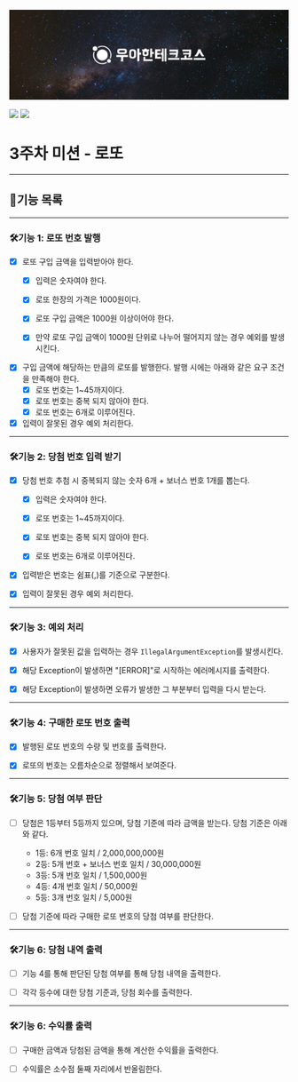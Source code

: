 
![](woowacourse.jpg)

![](https://img.shields.io/badge/java-17-blue.svg)
![](https://img.shields.io/badge/precourse-week3-green.svg)
# 3주차 미션 - 로또

---
## 🎯기능 목록

---
### 🛠️기능 1: 로또 번호 발행
- [X] 로또 구입 금액을 입력받아야 한다.
  - [X] 입력은 숫자여야 한다.  
  - [X] 로또 한장의 가격은 1000원이다.
  - [X] 로또 구입 금액은 1000원 이상이어야 한다.
  - [X] 만약 로또 구입 금액이 1000원 단위로 나누어 떨어지지 않는 경우 예외를 발생시킨다.


- [X] 구입 금액에 해당하는 만큼의 로또를 발행한다. 발행 시에는 아래와 같은 요구 조건을 만족해야 한다.
    - [X] 로또 번호는 1~45까지이다.
    - [X] 로또 번호는 중복 되지 않아야 한다.
    - [X] 로또 번호는 6개로 이루어진다.

- [X] 입력이 잘못된 경우 예외 처리한다.
---
### 🛠️기능 2: 당첨 번호 입력 받기
- [X] 당첨 번호 추첨 시 중복되지 않는 숫자 6개 + 보너스 번호 1개를 뽑는다.
  - [X] 입력은 숫자여야 한다. 
  - [X] 로또 번호는 1~45까지이다.
  - [X] 로또 번호는 중복 되지 않아야 한다.
  - [X] 로또 번호는 6개로 이루어진다.



- [X] 입력받은 번호는 쉼표(,)를 기준으로 구분한다.  


- [X] 입력이 잘못된 경우 예외 처리한다.
---
### 🛠️기능 3: 예외 처리

- [X] 사용자가 잘못된 값을 입력하는 경우 `IllegalArgumentException`를 발생시킨다.


- [X] 해당 Exception이 발생하면 "[ERROR]"로 시작하는 에러메시지를 출력한다.
  

- [X] 해당 Exception이 발생하면 오류가 발생한 그 부분부터 입력을 다시 받는다.
---
### 🛠️기능 4: 구매한 로또 번호 출력
- [X] 발행된 로또 번호의 수량 및 번호를 출력한다.


- [X] 로또의 번호는 오름차순으로 정렬해서 보여준다.

---
### 🛠️기능 5: 당첨 여부 판단
- [ ] 당첨은 1등부터 5등까지 있으며, 당첨 기준에 따라 금액을 받는다. 당첨 기준은 아래와 같다.
  - 1등: 6개 번호 일치 / 2,000,000,000원
  - 2등: 5개 번호 + 보너스 번호 일치 / 30,000,000원
  - 3등: 5개 번호 일치 / 1,500,000원
  - 4등: 4개 번호 일치 / 50,000원
  - 5등: 3개 번호 일치 / 5,000원


- [ ] 당첨 기준에 따라 구매한 로또 번호의 당첨 여부를 판단한다.
---

### 🛠️기능 6: 당첨 내역 출력

- [ ] 기능 4를 통해 판단된 당첨 여부를 통해 당첨 내역을 출력한다.


- [ ] 각각 등수에 대한 당첨 기준과, 당첨 회수를 출력한다.

---

### 🛠️기능 6: 수익률 출력

- [ ] 구매한 금액과 당첨된 금액을 통해 계산한 수익률을 출력한다.


- [ ] 수익률은 소수점 둘째 자리에서 반올림한다.

